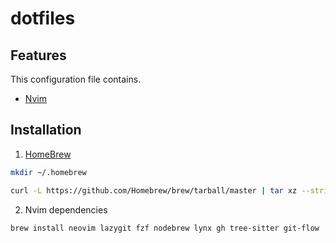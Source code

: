 # dotfiles

## Features

This configuration file contains.

- [Nvim](./nvim/README.md)

## Installation

1. [HomeBrew](https://brew.sh/en/)

```sh
mkdir ~/.homebrew
```

```sh
curl -L https://github.com/Homebrew/brew/tarball/master | tar xz --strip 1 -C ~/.homebrew
```

2. Nvim dependencies

```sh
brew install neovim lazygit fzf nodebrew lynx gh tree-sitter git-flow
```

